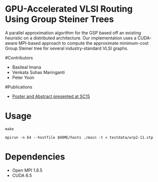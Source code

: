 # GPU-Accelerated VLSI Routing Using Group Steiner Trees

A parallel approximation algorithm for the GSP based off an existing heuristic on a distributed architecture. Our implementation uses a CUDA-aware MPI-based approach to compute the approximate minimum-cost Group Steiner tree for several industry-standard VLSI graphs.

#Contributors
- Basileal Imana
- Venkata Suhas Maringanti
- Peter Yoon

#Publications
- [Poster and Abstract presented at SC15](http://sc15.supercomputing.org/sites/all/themes/SC15images/tech_poster/tech_poster_pages/post119.html)

# Usage
`make`

`mpirun -n 64 --hostfile $HOME/hosts ./main -t < testdata/wrp2-11.stp`

# Dependencies
- Open MPI 1.8.5
- CUDA 6.5

